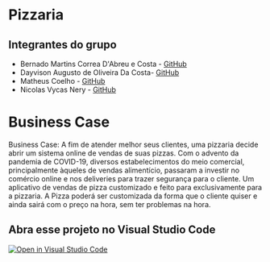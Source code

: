 # Pizzaria

## Integrantes do grupo

- Bernado Martins Correa D'Abreu e Costa - [GitHub](https://github.com/Bentroen) 
- Dayvison Augusto de Oliveira Da Costa- [GitHub](https://github.com/Dayv1son)
- Matheus Coelho - [GitHub](https://github.com/matheuslmc)
- Nicolas Vycas Nery - [GitHub](https://github.com/tomast1337)
# Business Case

Business Case:  A fim de atender melhor seus clientes, uma pizzaria decide abrir um sistema online de vendas de suas pizzas. Com o advento da pandemia de COVID-19, diversos estabelecimentos do meio comercial, principalmente àqueles de vendas alimentício, passaram a investir no comércio online e nos deliveries para trazer segurança para o cliente. Um aplicativo de vendas de pizza customizado e feito para exclusivamente para a pizzaria. A Pizza poderá ser customizada da forma que o cliente quiser e ainda sairá com o preço na hora, sem ter problemas na hora.

## Abra esse projeto no Visual Studio Code

[![Open in Visual Studio Code](https://classroom.github.com/assets/open-in-vscode-c66648af7eb3fe8bc4f294546bfd86ef473780cde1dea487d3c4ff354943c9ae.svg)](https://classroom.github.com/online_ide?assignment_repo_id=7764983&assignment_repo_type=AssignmentRepo)
